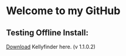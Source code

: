 # Welcome to my GitHub

## Testing Offline Install:

[Download](https://traxar.github.io/KellyFinder/download/KellyFinder.zip) Kellyfinder here. (v 1.1.0.2)
